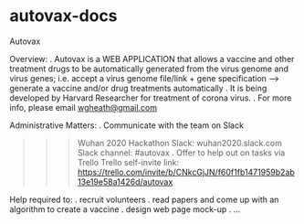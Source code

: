# autovax-docs
Autovax

Overview:
. Autovax is a WEB APPLICATION that allows a vaccine and other treatment drugs to be automatically generated from the virus genome and virus genes; i.e. accept a virus genome file/link + gene specification --> generate a vaccine and/or drug treatments automatically
. It is being developed by Harvard Researcher for treatment of corona virus.
. For more info, please email wgheath@gmail.com

Administrative Matters:
. Communicate with the team on Slack
  >>> Wuhan 2020 Hackathon Slack:  wuhan2020.slack.com
  >>> Slack channel:  #autovax
. Offer to help out on tasks via Trello
  >>> Trello self-invite link:  https://trello.com/invite/b/CNkcGjJN/f60f1fb1471959b2ab13e19e58a1426d/autovax

Help required to:
. recruit volunteers 
. read papers and come up with an algorithm to create a vaccine
. design web page mock-up 
. ...
